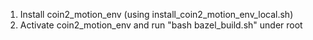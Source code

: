
1. Install coin2\_motion\_env (using install\_coin2\_motion\_env\_local.sh)
2. Activate coin2\_motion\_env and run "bash bazel\_build.sh" under root
